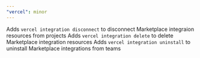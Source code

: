 ```yaml
---
"vercel": minor
---
```


Adds `vercel integration disconnect` to disconnect Marketplace integraion resources from projects
Adds `vercel integration delete` to delete Marketplace integration resources
Adds `vercel integration uninstall` to uninstall Marketplace integrations from teams
